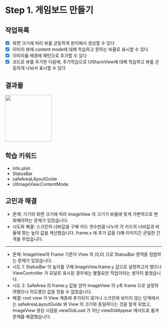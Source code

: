 # Step 1. 게임보드 만들기

## 작업목록

- [x] 화면 크기에 따라 뷰를 균등하게 분리해서 생성할 수 있다
- [x] 이미지 뷰에 content mode에 대해 학습하고 원하는 비율로 표시할 수 있다
- [x] 이미지를 배경에 패턴으로 추가할 수 있다
- [x] 코드로 뷰를 추가한 다음에, 추가학습으로 UIStackView에 대해 학습하고 뷰를 균등하게 나눠서 표시할 수 있다

## 결과물

<image src="../images/step1-1.png" width="150px" />

## 학습 키워드

- Info.plist
- StatusBar
- safeAreaLAyoutGuide
- UIImageView.ContentMode

## 고민과 해결

- 문제: 기기의 화면 크기에 따라 ImageView 의 크기가 비율에 맞게 가변적으로 변화해야하는 문제가 있었습니다.
- 시도와 해결: 스크린의 너비값을 구해 카드 갯수만큼 나누어 각 카드의 너비값과 비율에 맞는 높이 값을 계산했습니다. frame.x 에 추가 값을 더해 이미지간 균일한 간격을 주었습니다.

---

- 문제: ImageView의 Frame 기준이 View 의 (0,0) 으로 StatusBar 영역을 침범하는 문제가 있었습니다.
- 시도 1: StatusBar 의 높이를 구해 ImageView.frame.y 값으로 설정하고자 했으나 ViewController 가 모달로 표시된 경우에는 불필요한 작업이라는 생각이 들었습니다.
- 시도 2: SafeArea 의 frame.y 값을 얻어 ImageView 의 y축 frame 으로 설정하려했으나 의도했던 값을 얻을 수 없었습니다.
- 해결: root view 가 View 계층에 추가되지 않거나 스크린에 보이지 않는 단계에서는 safeAreaLayoutGuide 와 View 의 크기와 동일하다는 것을 알게 되었고, ImageView 생성 시점을 viewDidLoad 가 아닌 viewDidAppear 메서드로 옮겨 문제를 해결했습니다.
